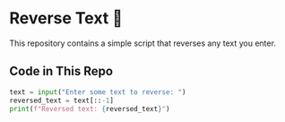 # Reverse Text 🔄  

This repository contains a simple script that reverses any text you enter.  

## Code in This Repo  
```python
text = input("Enter some text to reverse: ")  
reversed_text = text[::-1]  
print(f"Reversed text: {reversed_text}")
